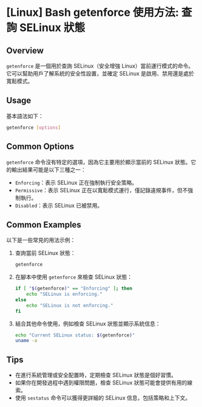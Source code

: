 # [Linux] Bash getenforce 使用方法: 查詢 SELinux 狀態

## Overview
`getenforce` 是一個用於查詢 SELinux（安全增強 Linux）當前運行模式的命令。它可以幫助用戶了解系統的安全性設置，並確定 SELinux 是啟用、禁用還是處於寬鬆模式。

## Usage
基本語法如下：
```bash
getenforce [options]
```

## Common Options
`getenforce` 命令沒有特定的選項，因為它主要用於顯示當前的 SELinux 狀態。它的輸出結果可能是以下三種之一：
- `Enforcing`：表示 SELinux 正在強制執行安全策略。
- `Permissive`：表示 SELinux 正在以寬鬆模式運行，僅記錄違規事件，但不強制執行。
- `Disabled`：表示 SELinux 已被禁用。

## Common Examples
以下是一些常見的用法示例：

1. 查詢當前 SELinux 狀態：
   ```bash
   getenforce
   ```

2. 在腳本中使用 `getenforce` 來檢查 SELinux 狀態：
   ```bash
   if [ "$(getenforce)" == "Enforcing" ]; then
       echo "SELinux is enforcing."
   else
       echo "SELinux is not enforcing."
   fi
   ```

3. 結合其他命令使用，例如檢查 SELinux 狀態並顯示系統信息：
   ```bash
   echo "Current SELinux status: $(getenforce)"
   uname -a
   ```

## Tips
- 在進行系統管理或安全配置時，定期檢查 SELinux 狀態是個好習慣。
- 如果你在開發過程中遇到權限問題，檢查 SELinux 狀態可能會提供有用的線索。
- 使用 `sestatus` 命令可以獲得更詳細的 SELinux 信息，包括策略和上下文。
